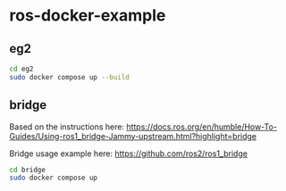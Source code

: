 # ros-docker-example

## eg2

```bash
cd eg2
sudo docker compose up --build
```

## bridge

Based on the instructions here:
https://docs.ros.org/en/humble/How-To-Guides/Using-ros1_bridge-Jammy-upstream.html?highlight=bridge

Bridge usage example here: https://github.com/ros2/ros1_bridge

```bash
cd bridge
sudo docker compose up
```